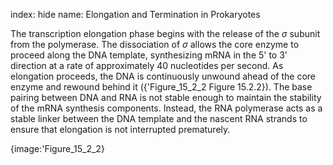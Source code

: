 index: hide
name: Elongation and Termination in Prokaryotes

The transcription elongation phase begins with the release of the  *σ* subunit from the polymerase. The dissociation of  *σ* allows the core enzyme to proceed along the DNA template, synthesizing mRNA in the 5' to 3' direction at a rate of approximately 40 nucleotides per second. As elongation proceeds, the DNA is continuously unwound ahead of the core enzyme and rewound behind it ({'Figure_15_2_2 Figure 15.2.2}). The base pairing between DNA and RNA is not stable enough to maintain the stability of the mRNA synthesis components. Instead, the RNA polymerase acts as a stable linker between the DNA template and the nascent RNA strands to ensure that elongation is not interrupted prematurely.


{image:'Figure_15_2_2}
        
